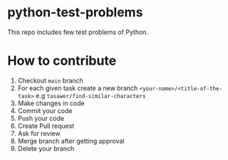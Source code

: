 # python-test-problems

This repo includes few test problems of Python.

# How to contribute

1. Checkout `main` branch 
2. For each given task create a new branch `<your-name>/<title-of-the-task>` e.g `tasawer/find-similar-characters`
3. Make changes in code
4. Commit your code
5. Push your code
6. Create Pull request
7. Ask for review
8. Merge branch after getting approval
9. Delete your branch

